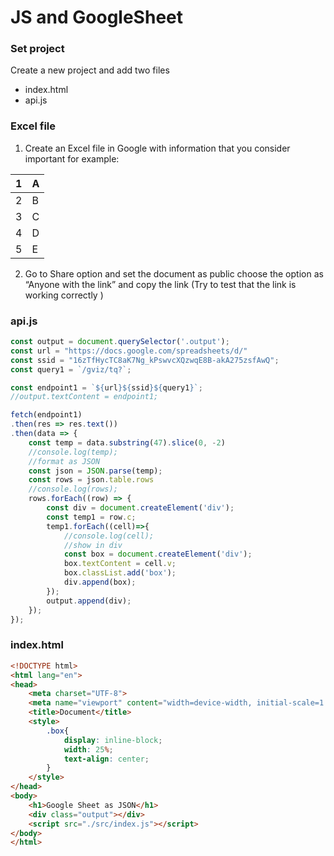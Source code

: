 # JS and GoogleSheet

### Set project
Create a new project and add two files 
- index.html
- api.js

### Excel file
1. Create an Excel file in Google with information that you consider important for example: 

|1            | A                                                             |
| ----------------- | ------------------------------------------------------------------ |
| 2 | B |
| 3 | C |
| 4 | D |
| 5 | E |

2. Go to Share option and set the document as public choose the option as “Anyone with the link” and copy the link (Try to test that the link is working correctly )

### api.js
```js
const output = document.querySelector('.output');
const url = "https://docs.google.com/spreadsheets/d/"
const ssid = "16zTfHycTC8aK7Ng_kPswvcXQzwqE8B-akA275zsfAwQ";
const query1 = `/gviz/tq?`;

const endpoint1 = `${url}${ssid}${query1}`;
//output.textContent = endpoint1;

fetch(endpoint1)
.then(res => res.text())
.then(data => {
    const temp = data.substring(47).slice(0, -2)
    //console.log(temp);
    //format as JSON
    const json = JSON.parse(temp);
    const rows = json.table.rows
    //console.log(rows);
    rows.forEach((row) => {
        const div = document.createElement('div');
        const temp1 = row.c;
        temp1.forEach((cell)=>{
            //console.log(cell);
            //show in div
            const box = document.createElement('div');
            box.textContent = cell.v;
            box.classList.add('box');
            div.append(box);
        });
        output.append(div);
    });
});
```

### index.html
``` html
<!DOCTYPE html>
<html lang="en">
<head>
    <meta charset="UTF-8">
    <meta name="viewport" content="width=device-width, initial-scale=1.0">
    <title>Document</title>
    <style>
        .box{
            display: inline-block;
            width: 25%;
            text-align: center;
        }
    </style>
</head>
<body>
    <h1>Google Sheet as JSON</h1>
    <div class="output"></div>
    <script src="./src/index.js"></script>
</body>
</html>
```